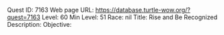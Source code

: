 Quest ID: 7163
Web page URL: https://database.turtle-wow.org/?quest=7163
Level: 60
Min Level: 51
Race: nil
Title: Rise and Be Recognized
Description: 
Objective: 
